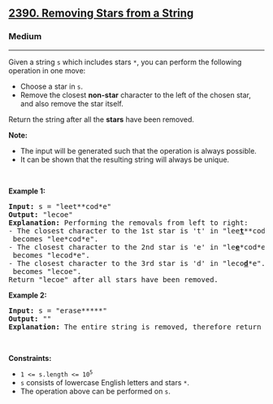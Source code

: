 <h2><a href="https://leetcode.com/problems/removing-stars-from-a-string">2390. Removing Stars from a String</a></h2><h3>Medium</h3><hr><p>Given a string <code>s</code> which includes stars <code>*</code>, you can perform the following operation in one move:</p>

<ul>
	<li>Choose a star in <code>s</code>.</li>
	<li>Remove the closest <strong>non-star</strong> character to the left of the chosen star, and also remove the star itself.</li>
</ul>

<p>Return the string after all the <strong>stars</strong> have been removed.</p>

<p><strong>Note:</strong></p>

<ul>
	<li>The input will be generated such that the operation is always possible.</li>
	<li>It can be shown that the resulting string will always be unique.</li>
</ul>

<p>&nbsp;</p>
<p><strong class="example">Example 1:</strong></p>

<pre>
<strong>Input:</strong> s = &quot;leet**cod*e&quot;
<strong>Output:</strong> &quot;lecoe&quot;
<strong>Explanation:</strong> Performing the removals from left to right:
- The closest character to the 1st star is &#39;t&#39; in &quot;lee<strong><u>t</u></strong>**cod*e&quot;.  <code>s</code> becomes &quot;lee*cod*e&quot;.
- The closest character to the 2nd star is &#39;e&#39; in &quot;le<strong><u>e</u></strong>*cod*e&quot;. <code>s</code> becomes &quot;lecod*e&quot;.
- The closest character to the 3rd star is &#39;d&#39; in &quot;leco<strong><u>d</u></strong>*e&quot;. <code>s</code> becomes &quot;lecoe&quot;.
Return &quot;lecoe&quot; after all stars have been removed.
</pre>

<p><strong class="example">Example 2:</strong></p>

<pre>
<strong>Input:</strong> s = &quot;erase*****&quot;
<strong>Output:</strong> &quot;&quot;
<strong>Explanation:</strong> The entire string is removed, therefore return an empty string.
</pre>

<p>&nbsp;</p>
<p><strong>Constraints:</strong></p>

<ul>
	<li><code>1 &lt;= s.length &lt;= 10<sup>5</sup></code></li>
	<li><code>s</code> consists of lowercase English letters and stars <code>*</code>.</li>
	<li>The operation above can be performed on <code>s</code>.</li>
</ul>